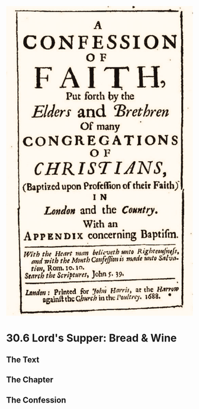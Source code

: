 <img class="intro-right" src="art-1689.png">

# 30.6 Lord's Supper: Bread & Wine

## The Text

## The Chapter

## The Confession

